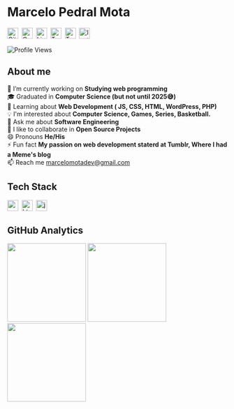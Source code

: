 # Marcelo Pedral Mota
<a href="https://www.github.com/marcelomotadev" target="_blank"><img src="https://img.shields.io/badge/marcelomotadev-100000?style=flat&logo=github&logoColor=white" alt="GitHub Badge" height="25"></a>&nbsp;
<a href="mailto:marcelomotadev@gmail.com" target="_blank"><img src="https://img.shields.io/badge/marcelomotadev-D14836?style=flat&logo=gmail&logoColor=white" alt="Gmail Badge" height="25"></a>&nbsp;
<a href="https://www.linkedin.com/in/marcelopedralmota" target="_blank"><img src="https://img.shields.io/badge/marcelopedralmota-0077B5?style=flat&logo=linkedin&logoColor=white" alt="LinkedIn Badge" height="25"></a>&nbsp;
<a href="https://www.twitch.tv/debash1" target="_blank"><img src="https://img.shields.io/badge/debash1-9146FF?style=flat&logo=twitch&logoColor=white" alt="Twitch Badge" height="25"></a>&nbsp;
<a href="https://twitter.com/MarceloMotaDEV" target="_blank"><img src="https://img.shields.io/badge/MarceloMotaDEV-1DA1F2?style=flat&logo=twitter&logoColor=white" alt="Twitter Badge" height="25"></a>&nbsp;
<a href="https://www.instagram.com/marcelopmota_" target="_blank"><img src="https://img.shields.io/badge/marcelopmota_-E4405F?style=flat&logo=instagram&logoColor=white" alt="Instagram Badge" height="25"></a>&nbsp;

![Profile Views](https://komarev.com/ghpvc/?username=marcelomotadev&theme=default&color=blue&style=flat&label=Profile+Views)

## About me
🔭&nbsp;I’m currently working on **Studying web programming**
<br/>🎓&nbsp;Graduated in **Computer Science (but not until 2025😅)**
<br/>🌱&nbsp;Learning about **Web Development ( JS, CSS, HTML, WordPress, PHP)**
<br/>💡&nbsp;I'm interested about **Computer Science, Games, Series, Basketball.**
<br/>💬&nbsp;Ask me about **Software Engineering**
<br/>🤝&nbsp;I like to collaborate in **Open Source Projects**
<br/>😄&nbsp;Pronouns **He/His**
<br/>⚡&nbsp;Fun fact **My passion on web development staterd at Tumblr, Where I had a Meme's blog**
<br/>📫&nbsp;Reach me [marcelomotadev@gmail.com](mailto:marcelomotadev@gmail.com)

## Tech Stack
<img src="https://img.shields.io/badge/Css3-05122A?style=flat&logo=css3" alt="css3 Badge" height="25">&nbsp;
<img src="https://img.shields.io/badge/Html5-05122A?style=flat&logo=html5" alt="html5 Badge" height="25">&nbsp;
<img src="https://img.shields.io/badge/Javascript-05122A?style=flat&logo=javascript" alt="javascript Badge" height="25">&nbsp;

## GitHub Analytics
<div>
<img height="180em" src="https://github-readme-stats.vercel.app/api?username=marcelomotadev&theme=default&show_icons=true&count_private=true">
<img height="180em" src="https://github-readme-stats.vercel.app/api/top-langs/?username=marcelomotadev&theme=default&layout=compact&langs_count=5">
<img height="180em" src="https://github-readme-streak-stats.herokuapp.com/?user=marcelomotadev&theme=default">
</div>
